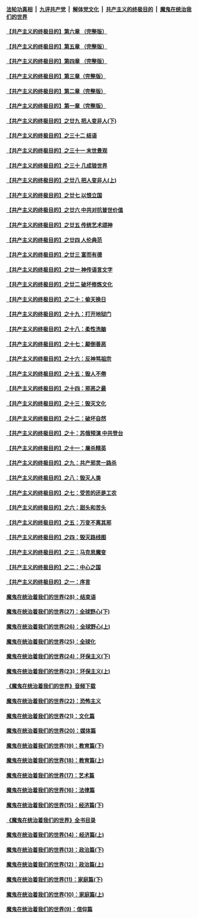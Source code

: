 ####  [法轮功真相](../../../../basic/blob/master/README.md?t=04282302) &nbsp;|&nbsp; [九评共产党](../../../../9ping.md/blob/master/README.md?t=04282302) &nbsp;|&nbsp; [解体党文化](../../../../jtdwh.md/blob/master/README.md?t=04282302)  &nbsp;|&nbsp; [共产主义的终极目的](../../../../gczydzjmd.md/blob/master/README.md?t=04282302) &nbsp;|&nbsp; [魔鬼在统治我们的世界](../../../../mgztzwmdsj.md/blob/master/README.md?t=04282302) 

#### [【共产主义的终极目的】第六章 （完整版）](../pages/nsc422/n11428913.md?t=04282302) 

#### [【共产主义的终极目的】第五章 （完整版）](../pages/nsc422/n11428912.md?t=04282302) 

#### [【共产主义的终极目的】第四章 （完整版）](../pages/nsc422/n11428907.md?t=04282302) 

#### [【共产主义的终极目的】第三章（完整版）](../pages/nsc422/n11428848.md?t=04282302) 

#### [【共产主义的终极目的】第二章（完整版）](../pages/nsc422/n11428831.md?t=04282302) 

#### [【共产主义的终极目的】第一章（完整版）](../pages/nsc422/n11417651.md?t=04282302) 

#### [【共产主义的终极目的】之廿九 把人变非人(下)](../pages/nsc422/n11344140.md?t=04282302) 

#### [【共产主义的终极目的】之三十二 结语](../pages/nsc422/n11360535.md?t=04282302) 

#### [【共产主义的终极目的】之三十一 末世景观](../pages/nsc422/n11351129.md?t=04282302) 

#### [【共产主义的终极目的】之三十 几成狼世界](../pages/nsc422/n11348280.md?t=04282302) 

#### [【共产主义的终极目的】之廿八 把人变非人(上)](../pages/nsc422/n11340492.md?t=04282302) 

#### [【共产主义的终极目的】之廿七 以恨立国](../pages/nsc422/n11336944.md?t=04282302) 

#### [【共产主义的终极目的】之廿六 中共对抗普世价值](../pages/nsc422/n11324785.md?t=04282302) 

#### [【共产主义的终极目的】之廿五 传统艺术颂神](../pages/nsc422/n11296396.md?t=04282302) 

#### [【共产主义的终极目的】之廿四 人伦典范](../pages/nsc422/n11296397.md?t=04282302) 

#### [【共产主义的终极目的】之廿三 富而有德](../pages/nsc422/n11283598.md?t=04282302) 

#### [【共产主义的终极目的】之廿一 神传语言文字](../pages/nsc422/n11263265.md?t=04282302) 

#### [【共产主义的终极目的】之廿二 破坏修炼文化](../pages/nsc422/n11245728.md?t=04282302) 

#### [【共产主义的终极目的】之二十：偷天换日](../pages/nsc422/n11238846.md?t=04282302) 

#### [【共产主义的终极目的】之十九：打开地狱门](../pages/nsc422/n11206376.md?t=04282302) 

#### [【共产主义的终极目的】之十八：柔性洗脑](../pages/nsc422/n11199994.md?t=04282302) 

#### [【共产主义的终极目的】之十七：颠倒善恶](../pages/nsc422/n11179782.md?t=04282302) 

#### [【共产主义的终极目的】之十六：反神骂祖宗](../pages/nsc422/n11166798.md?t=04282302) 

#### [【共产主义的终极目的】之十五：毁人不倦](../pages/nsc422/n11166792.md?t=04282302) 

#### [【共产主义的终极目的】之十四：邪恶之最](../pages/nsc422/n11150249.md?t=04282302) 

#### [【共产主义的终极目的】之十三：毁灭文化](../pages/nsc422/n11135227.md?t=04282302) 

#### [【共产主义的终极目的】之十二：破坏自然](../pages/nsc422/n11135214.md?t=04282302) 

#### [【共产主义的终极目的】之十：苏俄预演 中共登台](../pages/nsc422/n11118424.md?t=04282302) 

#### [【共产主义的终极目的】之十一：屠杀精英](../pages/nsc422/n11118442.md?t=04282302) 

#### [【共产主义的终极目的】之九：共产邪灵一路杀](../pages/nsc422/n11114139.md?t=04282302) 

#### [【共产主义的终极目的】之八：毁灭人类](../pages/nsc422/n11108503.md?t=04282302) 

#### [【共产主义的终极目的】之七：受苦的还是工农](../pages/nsc422/n11101809.md?t=04282302) 

#### [【共产主义的终极目的】之六：甜头和苦头](../pages/nsc422/n11096971.md?t=04282302) 

#### [【共产主义的终极目的】之五：万变不离其邪](../pages/nsc422/n11091285.md?t=04282302) 

#### [【共产主义的终极目的】之四：毁灭路线图](../pages/nsc422/n11086284.md?t=04282302) 

#### [【共产主义的终极目的】之三：马克思魔变](../pages/nsc422/n11061941.md?t=04282302) 

#### [【共产主义的终极目的】之二：中心之国](../pages/nsc422/n11047728.md?t=04282302) 

#### [【共产主义的终极目的】之一：序言](../pages/nsc422/n11086077.md?t=04282302) 

#### [魔鬼在统治着我们的世界(28)：结束语](../pages/nsc422/n10936246.md?t=04282302) 

#### [魔鬼在统治着我们的世界(27)：全球野心(下)](../pages/nsc422/n10928319.md?t=04282302) 

#### [魔鬼在统治着我们的世界(26)：全球野心(上)](../pages/nsc422/n10900318.md?t=04282302) 

#### [魔鬼在统治着我们的世界(25)：全球化](../pages/nsc422/n10788205.md?t=04282302) 

#### [魔鬼在统治着我们的世界(24)：环保主义(下)](../pages/nsc422/n10695307.md?t=04282302) 

#### [魔鬼在统治着我们的世界(23)：环保主义(上)](../pages/nsc422/n10688613.md?t=04282302) 

#### [《魔鬼在统治着我们的世界》音频下载](../pages/nsc422/n10635553.md?t=04282302) 

#### [魔鬼在统治着我们的世界(22)：恐怖主义](../pages/nsc422/n10614727.md?t=04282302) 

#### [魔鬼在统治着我们的世界(21)：文化篇](../pages/nsc422/n10597706.md?t=04282302) 

#### [魔鬼在统治着我们的世界(20)：媒体篇](../pages/nsc422/n10586579.md?t=04282302) 

#### [魔鬼在统治着我们的世界(19)：教育篇(下)](../pages/nsc422/n10564808.md?t=04282302) 

#### [魔鬼在统治着我们的世界(18)：教育篇(上)](../pages/nsc422/n10526970.md?t=04282302) 

#### [魔鬼在统治着我们的世界(17)：艺术篇](../pages/nsc422/n10499093.md?t=04282302) 

#### [魔鬼在统治着我们的世界(16)：法律篇](../pages/nsc422/n10485969.md?t=04282302) 

#### [魔鬼在统治着我们的世界(15)：经济篇(下)](../pages/nsc422/n10469975.md?t=04282302) 

#### [《魔鬼在统治着我们的世界》全书目录](../pages/nsc422/n10464261.md?t=04282302) 

#### [魔鬼在统治着我们的世界(14)：经济篇(上)](../pages/nsc422/n10457370.md?t=04282302) 

#### [魔鬼在统治着我们的世界(13)：政治篇(下)](../pages/nsc422/n10448270.md?t=04282302) 

#### [魔鬼在统治着我们的世界(12)：政治篇(上)](../pages/nsc422/n10444576.md?t=04282302) 

#### [魔鬼在统治着我们的世界(11)：家庭篇(下)](../pages/nsc422/n10440961.md?t=04282302) 

#### [魔鬼在统治着我们的世界(10)：家庭篇(上)](../pages/nsc422/n10435448.md?t=04282302) 

#### [魔鬼在统治着我们的世界(9)：信仰篇](../pages/nsc422/n10432159.md?t=04282302) 

